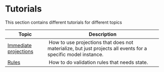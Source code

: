 # Tutorials

This section contains different tutorials for different topics

| Topic | Description |
| ----- | ----------- |
| [Immediate projections](./immediate-projections/index.md) | How to use projections that does not materialize, but just projects all events for a specific model instance. |
| [Rules](./rules/index.md) | How to do validation rules that needs state. |
